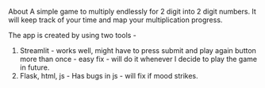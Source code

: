 About
A simple game to multiply endlessly for 2 digit into 2 digit numbers. It will keep track of your time and map your multiplication progress.

The app is created by using two tools - 
1. Streamlit - works well, might have to press submit and play again button more than once - easy fix - will do it whenever I decide to play the game in future.
2. Flask, html, js - Has bugs in js - will fix if mood strikes.
